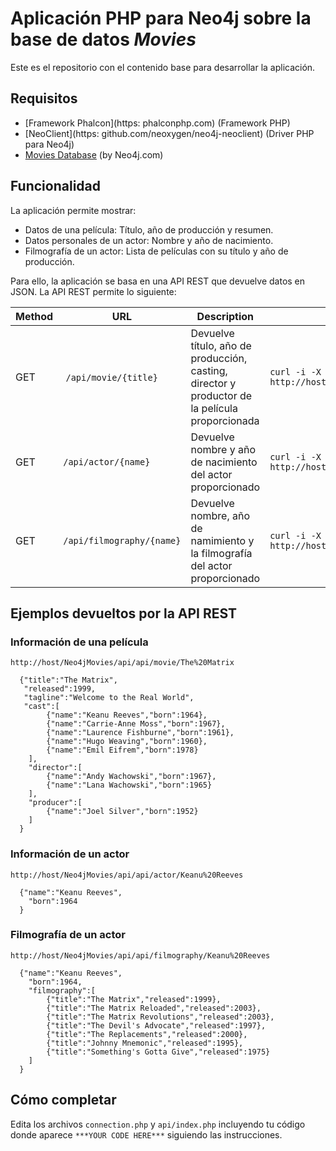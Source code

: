 # Aplicación PHP para Neo4j sobre la base de datos *Movies*

Este es el repositorio con el contenido base para desarrollar la aplicación.

## Requisitos

* [Framework Phalcon](https: phalconphp.com) (Framework PHP)
* [NeoClient](https: github.com/neoxygen/neo4j-neoclient) (Driver PHP para Neo4j)
* [Movies Database](https://github.com/ualmtorres/SampleDatabases/tree/master/Movies) (by Neo4j.com)

## Funcionalidad

La aplicación permite mostrar:

* Datos de una película: Título, año de producción y resumen.
* Datos personales de un actor: Nombre y año de nacimiento.
* Filmografía de un actor: Lista de películas con su título y año de producción.

Para ello, la aplicación se basa en una API REST que devuelve datos en JSON. La API REST permite lo siguiente:

Method | URL | Description | Use
--- | --- | --- | ---
GET | `/api/movie/{title}` | Devuelve título, año de producción, casting, director y productor de la película proporcionada | `curl -i -X GET http://host/Neo4jMovies/api/api/movie/The%20Matrix`
GET | `/api/actor/{name}` | Devuelve nombre y año de nacimiento del actor proporcionado | `curl -i -X GET http://host/Neo4jMovies/api/api/actor/Keanu%20Reeves`
GET | `/api/filmography/{name}` | Devuelve nombre, año de namimiento y la filmografía del actor proporcionado | `curl -i -X GET http://host/Neo4jMovies/api/api/filmography/Keanu%20Reeves`

## Ejemplos devueltos por la API REST

### Información de una película

```
http://host/Neo4jMovies/api/api/movie/The%20Matrix

  {"title":"The Matrix",
   "released":1999,
   "tagline":"Welcome to the Real World",
   "cast":[
 		{"name":"Keanu Reeves","born":1964},
 		{"name":"Carrie-Anne Moss","born":1967},
 		{"name":"Laurence Fishburne","born":1961},
 		{"name":"Hugo Weaving","born":1960},
 		{"name":"Emil Eifrem","born":1978}
 	],
 	"director":[
 		{"name":"Andy Wachowski","born":1967},
 		{"name":"Lana Wachowski","born":1965}
 	],
 	"producer":[
 		{"name":"Joel Silver","born":1952}
 	]
  }
```

### Información de un actor

```
http://host/Neo4jMovies/api/api/actor/Keanu%20Reeves

  {"name":"Keanu Reeves",
 	"born":1964
  }
```

### Filmografía de un actor

```
http://host/Neo4jMovies/api/api/filmography/Keanu%20Reeves

  {"name":"Keanu Reeves",
 	"born":1964,
 	"filmography":[
 		{"title":"The Matrix","released":1999},
 		{"title":"The Matrix Reloaded","released":2003},
 		{"title":"The Matrix Revolutions","released":2003},
 		{"title":"The Devil's Advocate","released":1997},
 		{"title":"The Replacements","released":2000},
 		{"title":"Johnny Mnemonic","released":1995},
 		{"title":"Something's Gotta Give","released":1975}
 	]
  }
```

## Cómo completar

Edita los archivos `connection.php` y `api/index.php` incluyendo tu código donde aparece `***YOUR CODE HERE***` siguiendo las instrucciones.
